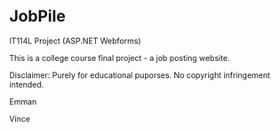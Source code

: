 # JobPile
IT114L Project (ASP.NET Webforms) 

This is a college course final project - a job posting website. 

Disclaimer: Purely for educational puporses. No copyright infringement intended. 

Emman

Vince